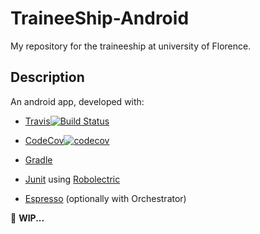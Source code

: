 # TraineeShip-Android  



My repository for the traineeship at university of Florence.

## Description
An android app, developed with:
  - <a href="https://travis-ci.org">Travis</a>[![Build Status](https://travis-ci.org/FedericoGuerri/TraineeShip-Android.svg?branch=master)](https://travis-ci.org/FedericoGuerri/TraineeShip-Android)
  
  - <a href="https://codecov.io">CodeCov</a>[![codecov](https://codecov.io/gh/FedericoGuerri/TraineeShip-Android/branch/master/graph/badge.svg)](https://codecov.io/gh/FedericoGuerri/TraineeShip-Android)
  
  - <a href="https://gradle.org">Gradle</a>
  - <a href="https://junit.org/junit4/">Junit</a> using <a href="http://robolectric.org">Robolectric</a>
  - <a href="https://developer.android.com/training/testing/espresso/index.html">Espresso</a> (optionally with Orchestrator)
  

:rotating_light: **WIP...**
